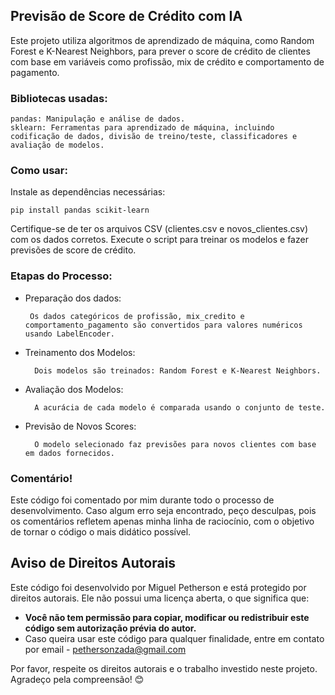 ## Previsão de Score de Crédito com IA

Este projeto utiliza algoritmos de aprendizado de máquina, como Random Forest e K-Nearest Neighbors, para prever o score de crédito de clientes com base em variáveis como profissão, mix de crédito e comportamento de pagamento.

### Bibliotecas usadas:

    pandas: Manipulação e análise de dados.
    sklearn: Ferramentas para aprendizado de máquina, incluindo codificação de dados, divisão de treino/teste, classificadores e avaliação de modelos.

### Como usar:

Instale as dependências necessárias:

    pip install pandas scikit-learn

Certifique-se de ter os arquivos CSV (clientes.csv e novos_clientes.csv) com os dados corretos.
Execute o script para treinar os modelos e fazer previsões de score de crédito.

### Etapas do Processo:

 * Preparação dos dados:
    
        Os dados categóricos de profissão, mix_credito e comportamento_pagamento são convertidos para valores numéricos usando LabelEncoder.
        
* Treinamento dos Modelos:

        Dois modelos são treinados: Random Forest e K-Nearest Neighbors.
        
* Avaliação dos Modelos:

        A acurácia de cada modelo é comparada usando o conjunto de teste.
        
* Previsão de Novos Scores:

        O modelo selecionado faz previsões para novos clientes com base em dados fornecidos.
        
### Comentário!

Este código foi comentado por mim durante todo o processo de desenvolvimento. Caso algum erro seja encontrado, peço desculpas, pois os comentários refletem apenas minha linha de raciocínio, com o objetivo de tornar o código o mais didático possível.

## Aviso de Direitos Autorais

Este código foi desenvolvido por Miguel Petherson e está protegido por direitos autorais. Ele não possui uma licença aberta, o que significa que:  

- **Você não tem permissão para copiar, modificar ou redistribuir este código sem autorização prévia do autor.**
- Caso queira usar este código para qualquer finalidade, entre em contato por email - pethersonzada@gmail.com  

Por favor, respeite os direitos autorais e o trabalho investido neste projeto.  
Agradeço pela compreensão! 😊

